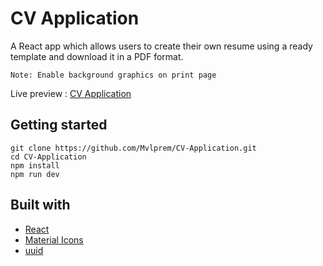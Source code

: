 # CV Application

A React app which allows users to create their own resume using a ready template and download it in a PDF format.

` Note: Enable background graphics on print page `

Live preview : [CV Application](https://mvlprem-cv.netlify.app/)

## Getting started

```
git clone https://github.com/Mvlprem/CV-Application.git
cd CV-Application
npm install
npm run dev
```

## Built with

- [React](https://react.dev/)
- [Material Icons](https://mui.com/material-ui/material-icons/)
- [uuid](https://www.npmjs.com/package/uuid/v/9.0.0)